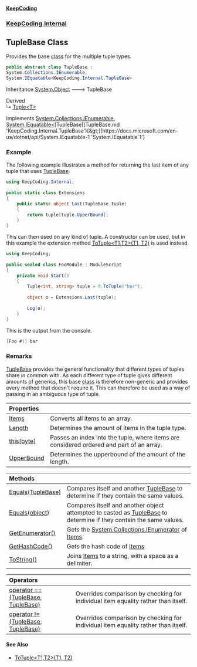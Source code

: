 #### [KeepCoding](index.md 'index')
### [KeepCoding.Internal](KeepCoding.Internal.md 'KeepCoding.Internal')
## TupleBase Class
Provides the base [class](https://docs.microsoft.com/en-us/dotnet/csharp/language-reference/keywords/class 'https://docs.microsoft.com/en-us/dotnet/csharp/language-reference/keywords/class') for the multiple tuple types.  
```csharp
public abstract class TupleBase :
System.Collections.IEnumerable,
System.IEquatable<KeepCoding.Internal.TupleBase>
```

Inheritance [System.Object](https://docs.microsoft.com/en-us/dotnet/api/System.Object 'System.Object') &#129106; TupleBase  

Derived  
&#8627; [Tuple&lt;T&gt;](Tuple.T..md 'KeepCoding.Tuple&lt;T&gt;')  

Implements [System.Collections.IEnumerable](https://docs.microsoft.com/en-us/dotnet/api/System.Collections.IEnumerable 'System.Collections.IEnumerable'), [System.IEquatable&lt;](https://docs.microsoft.com/en-us/dotnet/api/System.IEquatable-1 'System.IEquatable`1')[TupleBase](TupleBase.md 'KeepCoding.Internal.TupleBase')[&gt;](https://docs.microsoft.com/en-us/dotnet/api/System.IEquatable-1 'System.IEquatable`1')  
### Example
The following example illustrates a method for returning the last item of any tuple that uses [TupleBase](TupleBase.md 'KeepCoding.Internal.TupleBase').  
```csharp
using KeepCoding.Internal;  
  
public static class Extensions  
{  
    public static object Last(TupleBase tuple)  
    {  
        return tuple[tuple.UpperBound];  
    }  
}  
```
  
This can then used on any kind of tuple. A constructor can be used, but in this example the extension method [ToTuple&lt;T1,T2&gt;(T1, T2)](TypeHelper.ToTuple.LI2EmOv9CB.9ftgGskWBBQ.md 'KeepCoding.TypeHelper.ToTuple&lt;T1,T2&gt;(T1, T2)') is used instead.  
```csharp
using KeepCoding;  
  
public sealed class FooModule : ModuleScript  
{  
    private void Start()  
    {  
        Tuple<int, string> tuple = 0.ToTuple("bar");  
          
        object o = Extensions.Last(tuple);  
          
        Log(o);  
    }  
}  
```
  
This is the output from the console.  
```csharp
[Foo #1] bar  
```
### Remarks
[TupleBase](TupleBase.md 'KeepCoding.Internal.TupleBase') provides the general functionality that different types of tuples share in common with. As each different type of tuple gives different amounts of generics, this base [class](https://docs.microsoft.com/en-us/dotnet/csharp/language-reference/keywords/class 'https://docs.microsoft.com/en-us/dotnet/csharp/language-reference/keywords/class') is therefore non-generic and provides every method that doesn't require it. This can therefore be used as a way of passing in an ambiguous type of tuple.  
            

| Properties | |
| :--- | :--- |
| [Items](TupleBase.Items.md 'KeepCoding.Internal.TupleBase.Items') | Converts all items to an array.<br/> |
| [Length](TupleBase.Length.md 'KeepCoding.Internal.TupleBase.Length') | Determines the amount of items in the tuple type.<br/> |
| [this[byte]](TupleBase.Item.xD9oSgxwMFO7sQCYiZEn.g.md 'KeepCoding.Internal.TupleBase.this[byte]') | Passes an index into the tuple, where items are considered ordered and part of an array.<br/> |
| [UpperBound](TupleBase.UpperBound.md 'KeepCoding.Internal.TupleBase.UpperBound') | Determines the upperbound of the amount of the length.<br/> |

| Methods | |
| :--- | :--- |
| [Equals(TupleBase)](TupleBase.Equals.HuhNuJeXWPM+umotXvsseQ.md 'KeepCoding.Internal.TupleBase.Equals(KeepCoding.Internal.TupleBase)') | Compares itself and another [TupleBase](TupleBase.md 'KeepCoding.Internal.TupleBase') to determine if they contain the same values.<br/> |
| [Equals(object)](TupleBase.Equals.amqDAq1qhQ3GOIML433Idw.md 'KeepCoding.Internal.TupleBase.Equals(object)') | Compares itself and another object attempted to casted as [TupleBase](TupleBase.md 'KeepCoding.Internal.TupleBase') to determine if they contain the same values.<br/> |
| [GetEnumerator()](TupleBase.GetEnumerator().md 'KeepCoding.Internal.TupleBase.GetEnumerator()') | Gets the [System.Collections.IEnumerator](https://docs.microsoft.com/en-us/dotnet/api/System.Collections.IEnumerator 'System.Collections.IEnumerator') of [Items](TupleBase.Items.md 'KeepCoding.Internal.TupleBase.Items').<br/> |
| [GetHashCode()](TupleBase.GetHashCode().md 'KeepCoding.Internal.TupleBase.GetHashCode()') | Gets the hash code of [Items](TupleBase.Items.md 'KeepCoding.Internal.TupleBase.Items').<br/> |
| [ToString()](TupleBase.ToString().md 'KeepCoding.Internal.TupleBase.ToString()') | Joins [Items](TupleBase.Items.md 'KeepCoding.Internal.TupleBase.Items') to a string, with a space as a delimiter.<br/> |

| Operators | |
| :--- | :--- |
| [operator ==(TupleBase, TupleBase)](TupleBase.op_Equality.s5GsIBlGxCppnFCGceJQcQ.md 'KeepCoding.Internal.TupleBase.op_Equality(KeepCoding.Internal.TupleBase, KeepCoding.Internal.TupleBase)') | Overrides comparison by checking for individual item equality rather than itself.<br/> |
| [operator !=(TupleBase, TupleBase)](TupleBase.op_Inequality.pEQp7JTYsbs8qi3AYLpxRA.md 'KeepCoding.Internal.TupleBase.op_Inequality(KeepCoding.Internal.TupleBase, KeepCoding.Internal.TupleBase)') | Overrides comparison by checking for individual item equality rather than itself.<br/> |
#### See Also
- [ToTuple&lt;T1,T2&gt;(T1, T2)](TypeHelper.ToTuple.LI2EmOv9CB.9ftgGskWBBQ.md 'KeepCoding.TypeHelper.ToTuple&lt;T1,T2&gt;(T1, T2)')
